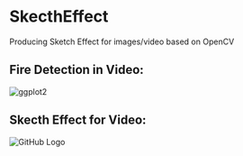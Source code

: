 # SkecthEffect
Producing Sketch Effect for images/video based on OpenCV


Fire Detection in Video:
------
![ggplot2](FireDetection.gif)

Skecth Effect for Video:
------
![GitHub Logo](Trump.gif)


